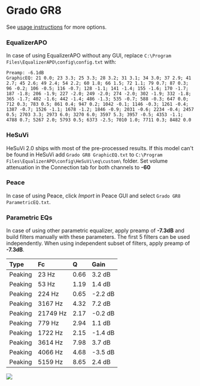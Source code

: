 # Grado GR8
See [usage instructions](https://github.com/jaakkopasanen/AutoEq#usage) for more options.

### EqualizerAPO
In case of using EqualizerAPO without any GUI, replace `C:\Program Files\EqualizerAPO\config\config.txt`
with:
```
Preamp: -6.1dB
GraphicEQ: 21 0.0; 23 3.3; 25 3.3; 28 3.2; 31 3.1; 34 3.0; 37 2.9; 41 2.7; 45 2.6; 49 2.4; 54 2.2; 60 1.8; 66 1.5; 72 1.1; 79 0.7; 87 0.3; 96 -0.2; 106 -0.5; 116 -0.7; 128 -1.1; 141 -1.4; 155 -1.6; 170 -1.7; 187 -1.8; 206 -1.9; 227 -2.0; 249 -2.0; 274 -2.0; 302 -1.9; 332 -1.8; 365 -1.7; 402 -1.6; 442 -1.4; 486 -1.3; 535 -0.7; 588 -0.3; 647 0.0; 712 0.3; 783 0.5; 861 0.4; 947 0.2; 1042 -0.1; 1146 -0.3; 1261 -0.4; 1387 -0.7; 1526 -1.1; 1678 -1.2; 1846 -0.9; 2031 -0.6; 2234 -0.4; 2457 0.5; 2703 3.3; 2973 6.0; 3270 6.0; 3597 5.3; 3957 -0.5; 4353 -1.1; 4788 0.7; 5267 2.0; 5793 0.5; 6373 -2.5; 7010 1.0; 7711 0.3; 8482 0.0
```

### HeSuVi
HeSuVi 2.0 ships with most of the pre-processed results. If this model can't be found in HeSuVi add
`Grado GR8 GraphicEQ.txt` to `C:\Program Files\EqualizerAPO\config\HeSuVi\eq\custom\` folder.
Set volume attenuation in the Connection tab for both channels to **-60**

### Peace
In case of using Peace, click *Import* in Peace GUI and select `Grado GR8 ParametricEQ.txt`.

### Parametric EQs
In case of using other parametric equalizer, apply preamp of **-7.3dB** and build filters manually
with these parameters. The first 5 filters can be used independently.
When using independent subset of filters, apply preamp of **-7.3dB**.

| Type    | Fc       |    Q | Gain    |
|:--------|:---------|:-----|:--------|
| Peaking | 23 Hz    | 0.66 | 3.2 dB  |
| Peaking | 53 Hz    | 1.19 | 1.4 dB  |
| Peaking | 224 Hz   | 0.65 | -2.2 dB |
| Peaking | 3167 Hz  | 4.32 | 7.2 dB  |
| Peaking | 21749 Hz | 2.17 | -0.2 dB |
| Peaking | 779 Hz   | 2.94 | 1.1 dB  |
| Peaking | 1722 Hz  | 2.15 | -1.4 dB |
| Peaking | 3614 Hz  | 7.98 | 3.7 dB  |
| Peaking | 4066 Hz  | 4.68 | -3.5 dB |
| Peaking | 5159 Hz  | 8.65 | 2.4 dB  |

![](https://raw.githubusercontent.com/jaakkopasanen/AutoEq/master/results/innerfidelity/sbaf-serious/Grado%20GR8/Grado%20GR8.png)